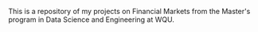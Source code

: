 This is a repository of my projects on Financial Markets from the Master's program in Data Science and Engineering at WQU.
